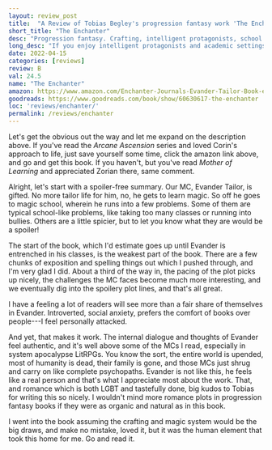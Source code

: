 ```yaml
---
layout: review_post
title:  "A Review of Tobias Begley's progression fantasy work 'The Enchanter'"
short_title: "The Enchanter"
desc: "Progression fantasy. Crafting, intelligent protagonists, school setting, it's right up my alley."
long_desc: "If you enjoy intelligent protagonists and academic settings, you'll love this book. It starts a little slow, but its well worth sticking with."
date: 2022-04-15
categories: [reviews]
review: B
val: 24.5
name: "The Enchanter"
amazon: https://www.amazon.com/Enchanter-Journals-Evander-Tailor-Book-ebook/dp/B09VNDHW49
goodreads: https://www.goodreads.com/book/show/60630617-the-enchanter
loc: 'reviews/enchanter/'
permalink: /reviews/enchanter
---
```


Let's get the obvious out the way and let me expand on the description above. If you've read the *Arcane Ascension* series and loved Corin's approach to life, just save yourself some time, click the amazon link above, and go and get this book. If you haven't, but you've read *Mother of Learning* and appreciated Zorian there, same comment.

Alright, let's start with a spoiler-free summary. Our MC, Evander Tailor, is gifted. No more tailor life for him, no, he gets to learn magic. So off he goes to magic school, wherein he runs into a few problems. Some of them are typical school-like problems, like taking too many classes or running into bullies. Others are a little spicier, but to let you know what they are would be a spoiler!

The start of the book, which I'd estimate goes up until Evander is entrenched in his classes, is the weakest part of the book. There are a few chunks of exposition and spelling things out which I pushed through, and I'm very glad I did. About a third of the way in, the pacing of the plot picks up nicely, the challenges the MC faces become much more interesting, and we eventually dig into the spoilery plot lines, and that's all great. 

I have a feeling a lot of readers will see more than a fair share of themselves in Evander. Introverted, social anxiety, prefers the comfort of books over people---I feel personally attacked. 

And yet, that makes it work. The internal dialogue and thoughts of Evander feel authentic, and it's well above some of the MCs I read, especially in system apocalypse LitRPGs. You know the sort, the entire world is upended, most of humanity is dead, their family is gone, and those MCs just shrug and carry on like complete psychopaths. Evander is not like this, he feels like a real person and that's what I appreciate most about the work. That, and romance which is both LGBT and tastefully done, big kudos to Tobias for writing this so nicely. I wouldn't mind more romance plots in progression fantasy books if they were as organic and natural as in this book.

I went into the book assuming the crafting and magic system would be the big draws, and make no mistake, loved it, but it was the human element that took this home for me. Go and read it.
